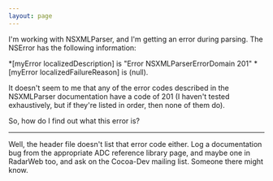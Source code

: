 ```yaml
---
layout: page
---
```




I'm working with NSXMLParser, and I'm getting an error during parsing.  The NSError has the following information:

*[myError localizedDescription]     is   "Error NSXMLParserErrorDomain 201"
*[myError localizedFailureReason]   is  (null).


It doesn't seem to me that any of the error codes described in the NSXMLParser documentation have a code of 201 (I haven't tested exhaustively, but if they're listed in order, then none of them do).

So, how do I find out what this error is?

----

Well, the header file doesn't list that error code either. Log a documentation bug from the appropriate ADC reference library page, and maybe one in RadarWeb too, and ask on the Cocoa-Dev mailing list. Someone there might know.
